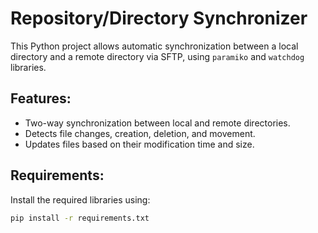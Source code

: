 # Repository/Directory Synchronizer

This Python project allows automatic synchronization between a local directory and a remote directory via SFTP, using `paramiko` and `watchdog` libraries.

## Features:
- Two-way synchronization between local and remote directories.
- Detects file changes, creation, deletion, and movement.
- Updates files based on their modification time and size.

## Requirements:
Install the required libraries using:
```bash
pip install -r requirements.txt

